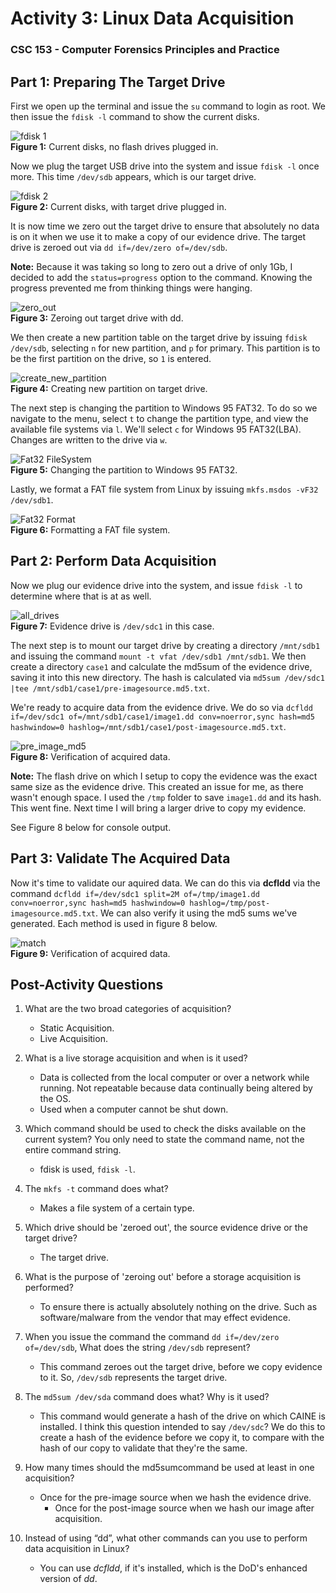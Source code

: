 # Activity 3: Linux Data Acquisition
### CSC 153 - Computer Forensics Principles and Practice


## Part 1: Preparing The Target Drive

First we open up the terminal and issue the `su` command to login as root. We then issue the `fdisk -l` command to show the current disks.

![fdisk 1](./images/fdisk1.png)  
**Figure 1:** Current disks, no flash drives plugged in.

Now we plug the target USB drive into the system and issue `fdisk -l` once more. This time `/dev/sdb` appears, which is our target drive.

![fdisk 2](./images/fdisk2.png)  
**Figure 2:** Current disks, with target drive plugged in.

It is now time we zero out the target drive to ensure that absolutely no data is on it when we use it to make a copy of our evidence drive. The target drive is zeroed out via `dd if=/dev/zero of=/dev/sdb`.  

**Note:** Because it was taking so long to zero out a drive of only 1Gb, I decided to add the `status=progress` option to the command. Knowing the progress prevented me from thinking things were hanging.

![zero_out](./images/zero_out.png)  
**Figure 3:** Zeroing out target drive with dd.

We then create a new partition table on the target drive by issuing `fdisk /dev/sdb`, selecting `n` for new partition, and `p` for primary. This partition is to be the first partition on the drive, so `1` is entered.

![create_new_partition](./images/new_partition.png)  
**Figure 4:** Creating new partition on target drive.

The next step is changing the partition to Windows 95 FAT32. To do so we navigate to the menu, select `t` to change the partition type, and view the available file systems via `l`. We'll select `c` for Windows 95 FAT32(LBA). Changes are written to the drive via `w`.

![Fat32 FileSystem](./images/fat_32.png)  
**Figure 5:** Changing the partition to Windows 95 FAT32.

Lastly, we format a FAT file system from Linux by issuing `mkfs.msdos -vF32 /dev/sdb1`.

![Fat32 Format](./images/format_fat32.png)  
**Figure 6:** Formatting a FAT file system.


## Part 2: Perform Data Acquisition

Now we plug our evidence drive into the system, and issue `fdisk -l` to determine where that is at as well.

![all_drives](./images/evidence_too.png)  
**Figure 7:** Evidence drive is `/dev/sdc1` in this case.


The next step is to mount our target drive by creating a directory `/mnt/sdb1` and issuing the command `mount -t vfat /dev/sdb1 /mnt/sdb1`. We then create a directory `case1` and calculate the md5sum of the evidence drive, saving it into this new directory. The hash is calculated via `md5sum /dev/sdc1 |tee /mnt/sdb1/case1/pre-imagesource.md5.txt`.

We're ready to acquire data from the evidence drive. We do so via `dcfldd if=/dev/sdc1 of=/mnt/sdb1/case1/image1.dd conv=noerror,sync hash=md5 hashwindow=0 hashlog=/mnt/sdb1/case1/post-imagesource.md5.txt`.

![pre_image_md5](./images/pre_image_md5.png)  
**Figure 8:** Verification of acquired data.

**Note:** The flash drive on which I setup to copy the evidence was the exact same size as the evidence drive. This created an issue for me, as there wasn't enough space. I used the `/tmp` folder to save `image1.dd` and its hash. This went fine. Next time I will bring a larger drive to copy my evidence.

See Figure 8 below for console output.


## Part 3: Validate The Acquired Data

Now it's time to validate our aquired data. We can do this via **dcfldd** via the command `dcfldd if=/dev/sdc1 split=2M of=/tmp/image1.dd conv=noerror,sync hash=md5 hashwindow=0 hashlog=/tmp/post-imagesource.md5.txt`. We can also verify it using the md5 sums we've generated. Each method is used in figure 8 below.

![match](./images/match.png)  
**Figure 9:** Verification of acquired data.


## Post-Activity Questions

1. What are the two broad categories of acquisition?
 	  * Static Acquisition.
    * Live Acquisition.

2. What is a live storage acquisition and when is it used?
    * Data is collected from the local computer or over a network while running. Not repeatable because data continually being altered by the OS.
    * Used when a computer cannot be shut down.

3. Which command should be used to check the disks available on the current system? You only need to state the command name, not the entire command string.
    * fdisk is used, `fdisk -l`.

4. The `mkfs -t` command does what?
    * Makes a file system of a certain type.

5. Which drive should be 'zeroed out', the source evidence drive or the target drive?
    * The target drive.

6. What is the purpose of 'zeroing out' before a storage acquisition is performed?
    * To ensure there is actually absolutely nothing on the drive. Such as software/malware from the vendor that may effect evidence.

7. When you issue the command the command `dd if=/dev/zero of=/dev/sdb`, What does the string `/dev/sdb` represent?
    * This command zeroes out the target drive, before we copy evidence to it. So, `/dev/sdb` represents the target drive.

8. The `md5sum /dev/sda` command does what? Why is it used?
    * This command would generate a hash of the drive on which CAINE is installed. I think this question intended to say `/dev/sdc`? We do this to create a hash of the evidence before we copy it, to compare with the hash of our copy to validate that they're the same.

9. How many times should the md5sumcommand be used at least in one acquisition?
  	* Once for the pre-image source when we hash the evidence drive.
	  * Once for the post-image source when we hash our image after acquisition.

10. Instead of using “dd”, what other commands can you use to perform data acquisition in Linux?
    * You can use *dcfldd*, if it's installed, which is the DoD's enhanced version of *dd*.
